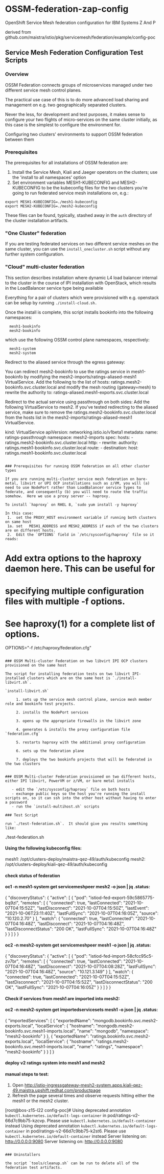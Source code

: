 # OSSM-federation-zap-config

OpenShift Service Mesh federation configuration for IBM Systems Z And P 

derived from github.com/maistra/istio/pkg/servicemesh/federation/example/config-poc


## Service Mesh Federation Configuration Test Scripts

### Overview

OSSM Federation connects groups of microservices managed under two different service mesh control planes. 

The practical use case of this is to do more advanced load sharing and management on e.g. two geographically separated clusters.  

Never the less, for development and test purposes, it makes sense to configure your two flights of micro-services on the same cluster initially, as this case is the simplest to configure the environment for. 

Configuring two clusters' environments to support OSSM federation between them 

### Prerequisites

The prerequisites for all installations of OSSM federation are:

 1.  Install the Service Mesh, Kiali and Jaeger operators on the clusters; use the 'install to all namespaces' option
 2.  Set environment variables MESH1-KUBECONFIG and MESH2-KUBECONFIG to be the kubeconfig files for the two clusters you're going to run federated service mesh installations on, e.g.:

```
export MESH1-KUBECONFIG=./mesh1-kubeconfig
export MESH2-KUBECONFIG=./mesh2-kubeconfig
``` 

These files can be found, typically, stashed away in the `auth` directory of the cluster installation artifacts.

### "One Cluster" federation

If you are testing federated services on two different service meshes on the same cluster, you can use the `install_onecluster.sh` script without any further system configuration.


### "Cloud" multi-cluster federation

This section describes installation where dynamic L4 load balancer internal to the cluster in the course of IPI installation with OpenStack, which results in the LoadBalancer service type being available

Everything for a pair of clusters which were provisioned with e.g. openstack can be setup by running `./install-cloud.sh.`

Once the install is complete, this script installs bookinfo into the following
namespaces:
```
  mesh1-bookinfo
  mesh2-bookinfo
```
which use the following OSSM control plane namespaces, respectively:
```
  mesh1-system
  mesh2-system
  ```

Redirect to the aliased service through the egress gateway:

You can redirect mesh2-bookinfo to use the ratings service in mesh1-bookinfo by
modifying the mesh2-imports/ratings-aliased-mesh1 VirtualService.  Add the
following to the list of hosts:
    ratings.mesh2-bookinfo.svc.cluster.local
and modify the mesh routing (gateway=mesh) to rewrite the authority to:
    ratings-aliased.mesh1-exports.svc.cluster.local

Redirect to the actual service using passthrough on both sides:
Add the following VirtualService to mesh2.  If you've tested redirecting to the
aliased service, make sure to remove the ratings.mesh2-bookinfo.svc.cluster.local
from the hosts list in the mesh2-imports/ratings-aliased-mesh1 VirtualService.

kind: VirtualService
apiVersion: networking.istio.io/v1beta1
metadata:
  name: ratings-passthrough
  namespace: mesh2-imports
spec:
  hosts:
    - ratings.mesh2-bookinfo.svc.cluster.local
  http:
    - rewrite:
        authority: ratings.mesh1-bookinfo.svc.cluster.local
      route:
        - destination:
            host: ratings.mesh1-bookinfo.svc.cluster.local
```

### Prerequisites for running OSSM federation on all other cluster types

If you are running multi-cluster service mesh federation on bare-metal, libvirt or UPI OCP installations such as z/VM, you will (a) need to use NodePort rather than LoadBalancer service types to federate, and consequently (b) you will need to route the traffic somehow.  Here we use a proxy server -- haproxy.    

To install `haproxy` on RHEL 8, `sudo yum install -y haproxy`

In this case:
 1.  set the PROXY_HOST environment variable if running both clusters on same host 
 1a. set   MESH1_ADDRESS and MESH2_ADDRESS if each of the two clusters are on different hosts. 
 2.  Edit the `OPTIONS` field in `/etc/sysconfig/haproxy` file so it reads:

```
# Add extra options to the haproxy daemon here. This can be useful for
# specifying multiple configuration files with multiple -f options.
# See haproxy(1) for a complete list of options.
OPTIONS="-f /etc/haproxy/federation.cfg"
```

### OSSM Multi-cluster Federation on two libvirt IPI OCP clusters provisioned on the same host

The script for installing federation tests on two libvirt IPI-installed clusters which are on the same host is `./install-libvirt.sh`. 

`install-libvirt.sh` 

     1. sets up the service mesh control plane, service mesh member role and bookinfo test projects.
 
     2. installs the NodePort services
     
     3. opens up the appropriate firewalls in the libvirt zone
     
     4. generates & installs the proxy configuration file `federation.cfg`
     
     5. restarts haproxy with the additional proxy configuration
     
     6. sets up the federation plane 

     7. deploys the two bookinfo projects that will be federated in the two clusters


### OSSM Multi-cluster Federation provisioned on two different hosts, either IPI libvirt, PowerVM or z/VM, or bare metal installs

   - edit the `/etc/sysconfig/haproxy` file on both hosts
   - exchange public keys so the host you're running the install scripts on, so it can ssh into the other host without having to enter a password
   - run the `install-multihost.sh` scripts 

### Test Script

run `./test-federation.sh`.  It should give you results something like:

```
./test-federation.sh

#### Using the following kubeconfig files:

mesh1: /opt/clusters-deploy/maistra-qez-49/auth/kubeconfig
mesh2: /opt/clusters-deploy/kiali-qez-49/auth/kubeconfig

#### check status of federation

#### oc1 -n mesh1-system get servicemeshpeer mesh2 -o json | jq .status:

{
  "discoveryStatus": {
    "active": [
      {
        "pod": "istiod-fed-export-59c5865775-bq9zl",
        "remotes": [
          {
            "connected": true,
            "lastConnected": "2021-10-07T04:15:52Z",
            "lastDisconnect": "2021-10-07T04:15:50Z",
            "lastEvent": "2021-10-06T23:11:40Z",
            "lastFullSync": "2021-10-07T04:16:05Z",
            "source": "10.120.2.70"
          }
        ],
        "watch": {
          "connected": true,
          "lastConnected": "2021-10-07T04:16:48Z",
          "lastDisconnect": "2021-10-07T04:16:48Z",
          "lastDisconnectStatus": "200 OK",
          "lastFullSync": "2021-10-07T04:16:48Z"
        }
      }
    ]
  }
}

#### oc2 -n mesh2-system get servicemeshpeer mesh1 -o json | jq .status:

{
  "discoveryStatus": {
    "active": [
      {
        "pod": "istiod-fed-import-58cfcc95c5-zv7br",
        "remotes": [
          {
            "connected": true,
            "lastConnected": "2021-10-07T04:16:48Z",
            "lastDisconnect": "2021-10-07T04:08:28Z",
            "lastFullSync": "2021-10-07T04:16:48Z",
            "source": "10.121.3.149"
          }
        ],
        "watch": {
          "connected": true,
          "lastConnected": "2021-10-07T04:15:52Z",
          "lastDisconnect": "2021-10-07T04:15:52Z",
          "lastDisconnectStatus": "200 OK",
          "lastFullSync": "2021-10-07T04:16:05Z"
        }
      }
    ]
  }
}

#### Check if services from mesh1 are imported into mesh2:

#### oc2 -n mesh2-system get importedservicesets mesh1 -o json | jq .status:

{
  "importedServices": [
    {
      "exportedName": "mongodb.bookinfo.svc.mesh2-exports.local",
      "localService": {
        "hostname": "mongodb.mesh2-bookinfo.svc.mesh1-imports.local",
        "name": "mongodb",
        "namespace": "mesh2-bookinfo"
      }
    },
    {
      "exportedName": "ratings.bookinfo.svc.mesh2-exports.local",
      "localService": {
        "hostname": "ratings.mesh2-bookinfo.svc.mesh1-imports.local",
        "name": "ratings",
        "namespace": "mesh2-bookinfo"
      }
    }
  ]
}

#### deploy v2 ratings system into mesh1 and mesh2

#### manual steps to test:

  1. Open http://istio-ingressgateway-mesh2-system.apps.kiali-qez-49.maistra.upshift.redhat.com/productpage
  2. Refresh the page several times and observe requests hitting either the mesh1 or the mesh2 cluster.

[root@bos-z15-l22 config-poc]# Using deprecated annotation `kubectl.kubernetes.io/default-logs-container` in pod/ratings-v2-66d7c9bb75-kzcvp. Please use `kubectl.kubernetes.io/default-container` instead
Using deprecated annotation `kubectl.kubernetes.io/default-logs-container` in pod/ratings-v2-66d7c9bb75-k2st6. Please use `kubectl.kubernetes.io/default-container` instead
Server listening on: http://0.0.0.0:9080
Server listening on: http://0.0.0.0:9080
```

### Uninstallers

the script `tools/cleanup.sh` can be run to delete all of the federation test artifacts. 



